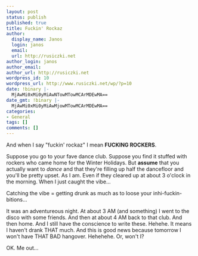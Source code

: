 ```yaml
---
layout: post
status: publish
published: true
title: Fuckin' Rockaz
author:
  display_name: Janos
  login: janos
  email: 
  url: http://rusiczki.net
author_login: janos
author_email: 
author_url: http://rusiczki.net
wordpress_id: 10
wordpress_url: http://www.rusiczki.net/wp/?p=10
date: !binary |-
  MjAwMi0xMi0yMiAwNTowMTowMCArMDEwMA==
date_gmt: !binary |-
  MjAwMi0xMi0yMiAwMjowMTowMCArMDEwMA==
categories:
- General
tags: []
comments: []
---
```

And when I say "fuckin' rockaz" I mean **FUCKING ROCKERS**.

Suppose you go to your fave dance club. Suppose you find it stuffed with rockers who came home for the Winter Holidays. But **assume** that you actually want to *dance* and that they're filling up half the dancefloor and you'll be pretty upset. As I am. Even if they cleared up at about 3 o'clock in the morning. When I just caught the vibe...

Catching the vibe = getting drunk as much as to loose your inhi-fuckin-bitions...

It was an adventureous night. At about 3 AM (and something) I went to the disco with some friends. And then at about 4 AM back to that club. And then home. And I still have the conscience to write these. Hehehe. It means I haven't drank THAT much. And this is good news because tomorrow I won't have THAT BAD hangover. Hehehehe. Or, won't I?

OK. Me out...
